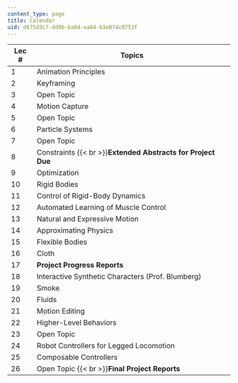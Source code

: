 ```yaml
---
content_type: page
title: Calendar
uid: d675d3c7-dd96-ba04-ea84-b1e074c0753f
---
```


| Lec # | Topics |
| --- | --- |
| 1 | Animation Principles |
| 2 | Keyframing |
| 3 | Open Topic |
| 4 | Motion Capture |
| 5 | Open Topic |
| 6 | Particle Systems |
| 7 | Open Topic |
| 8 | Constraints  {{< br >}}**Extended Abstracts for Project Due** |
| 9 | Optimization |
| 10 | Rigid Bodies |
| 11 | Control of Rigid-Body Dynamics |
| 12 | Automated Learning of Muscle Control |
| 13 | Natural and Expressive Motion |
| 14 | Approximating Physics |
| 15 | Flexible Bodies |
| 16 | Cloth |
| 17 | **Project Progress Reports** |
| 18 | Interactive Synthetic Characters (Prof. Blumberg) |
| 19 | Smoke |
| 20 | Fluids |
| 21 | Motion Editing |
| 22 | Higher-Level Behaviors |
| 23 | Open Topic |
| 24 | Robot Controllers for Legged Locomotion |
| 25 | Composable Controllers |
| 26 | Open Topic  {{< br >}}**Final Project Reports**